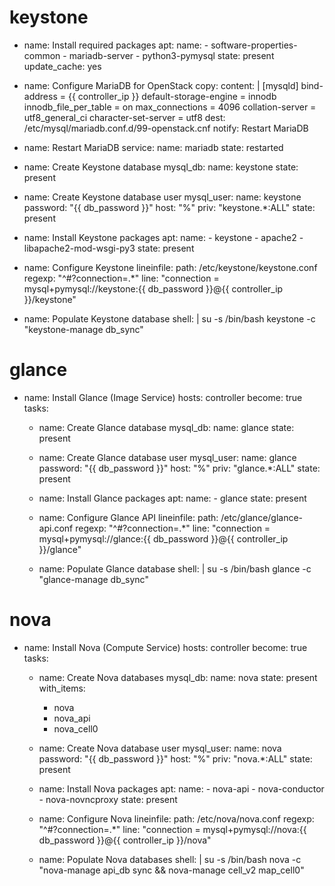 # keystone
- name: Install required packages
  apt:
    name: 
      - software-properties-common
      - mariadb-server
      - python3-pymysql
    state: present
    update_cache: yes

- name: Configure MariaDB for OpenStack
  copy:
    content: |
      [mysqld]
      bind-address = {{ controller_ip }}
      default-storage-engine = innodb
      innodb_file_per_table = on
      max_connections = 4096
      collation-server = utf8_general_ci
      character-set-server = utf8
    dest: /etc/mysql/mariadb.conf.d/99-openstack.cnf
  notify: Restart MariaDB

- name: Restart MariaDB
  service:
    name: mariadb
    state: restarted

- name: Create Keystone database
  mysql_db:
    name: keystone
    state: present

- name: Create Keystone database user
  mysql_user:
    name: keystone
    password: "{{ db_password }}"
    host: "%"
    priv: "keystone.*:ALL"
    state: present

- name: Install Keystone packages
  apt:
    name: 
      - keystone
      - apache2
      - libapache2-mod-wsgi-py3
    state: present

- name: Configure Keystone
  lineinfile:
    path: /etc/keystone/keystone.conf
    regexp: "^#?connection=.*"
    line: "connection = mysql+pymysql://keystone:{{ db_password }}@{{ controller_ip }}/keystone"

- name: Populate Keystone database
  shell: |
    su -s /bin/bash keystone -c "keystone-manage db_sync"



# glance
- name: Install Glance (Image Service)
  hosts: controller
  become: true
  tasks:
    - name: Create Glance database
      mysql_db:
        name: glance
        state: present

    - name: Create Glance database user
      mysql_user:
        name: glance
        password: "{{ db_password }}"
        host: "%"
        priv: "glance.*:ALL"
        state: present

    - name: Install Glance packages
      apt:
        name: 
          - glance
        state: present

    - name: Configure Glance API
      lineinfile:
        path: /etc/glance/glance-api.conf
        regexp: "^#?connection=.*"
        line: "connection = mysql+pymysql://glance:{{ db_password }}@{{ controller_ip }}/glance"

    - name: Populate Glance database
      shell: |
        su -s /bin/bash glance -c "glance-manage db_sync"

# nova
- name: Install Nova (Compute Service)
  hosts: controller
  become: true
  tasks:
    - name: Create Nova databases
      mysql_db:
        name: nova
        state: present
      with_items:
        - nova
        - nova_api
        - nova_cell0

    - name: Create Nova database user
      mysql_user:
        name: nova
        password: "{{ db_password }}"
        host: "%"
        priv: "nova.*:ALL"
        state: present

    - name: Install Nova packages
      apt:
        name: 
          - nova-api
          - nova-conductor
          - nova-novncproxy
        state: present

    - name: Configure Nova
      lineinfile:
        path: /etc/nova/nova.conf
        regexp: "^#?connection=.*"
        line: "connection = mysql+pymysql://nova:{{ db_password }}@{{ controller_ip }}/nova"

    - name: Populate Nova databases
      shell: |
        su -s /bin/bash nova -c "nova-manage api_db sync && nova-manage cell_v2 map_cell0"
